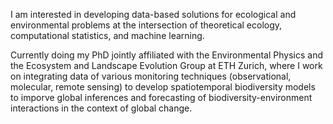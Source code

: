 I am interested in developing data-based solutions for ecological and environmental problems at the intersection of theoretical ecology, computational statistics, and machine learning. 

Currently doing my PhD jointly affiliated with the Environmental Physics and the Ecosystem and Landscape Evolution Group at ETH Zurich, where I work on integrating data of various monitoring techniques (observational, molecular, remote sensing) to develop spatiotemporal biodiversity models to imporve global inferences and forecasting of biodiversity-environment interactions in the context of global change.
